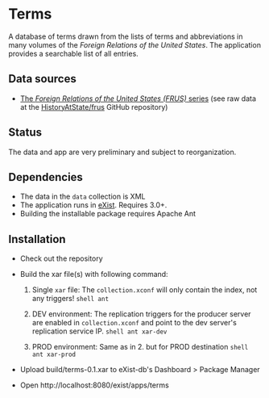 # Terms

A database of terms drawn from the lists of terms and abbreviations in many volumes of the *Foreign Relations of the United States*. The application provides a searchable list of all entries. 

## Data sources

- [The _Foreign Relations of the United States (FRUS)_ series](https://history.state.gov/historicaldocuments) (see raw data at the [HistoryAtState/frus](https://github.com/HistoryAtState/frus) GitHub repository)

## Status

The data and app are very preliminary and subject to reorganization.

## Dependencies

- The data in the `data` collection is XML
- The application runs in [eXist](http://exist-db.org). Requires 3.0+.
- Building the installable package requires Apache Ant

## Installation

- Check out the repository
- Build the xar file(s) with following command:
    1. Single `xar` file: The `collection.xconf` will only contain the index, not any triggers!
      ```shell
      ant
      ```
  
    2. DEV environment: The replication triggers for the producer server are enabled in  `collection.xconf` and point to the dev server's replication service IP.
      ```shell
      ant xar-dev
      ```
  
    3. PROD environment: Same as in 2. but for PROD destination
      ```shell
      ant xar-prod
      ```

- Upload build/terms-0.1.xar to eXist-db's Dashboard > Package Manager
- Open http://localhost:8080/exist/apps/terms
